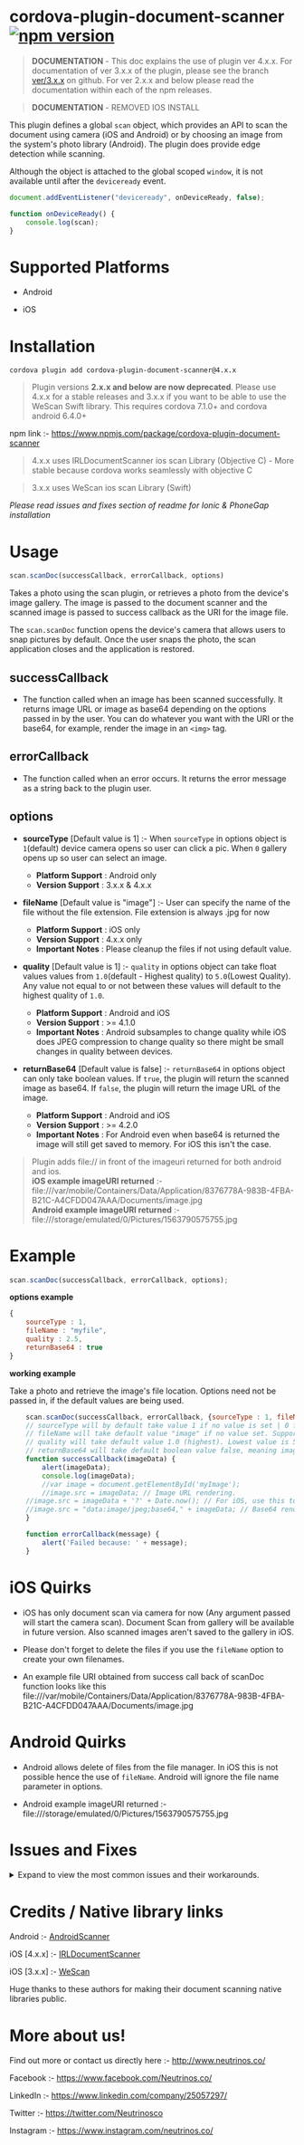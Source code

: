 
# cordova-plugin-document-scanner [![npm version](https://badge.fury.io/js/cordova-plugin-document-scanner.svg)](//npmjs.com/package/cordova-plugin-document-scanner)

>  **DOCUMENTATION** - This doc explains the use of plugin ver 4.x.x. For documentation of ver 3.x.x of the plugin, please see the branch [ver/3.x.x](https://github.com/NeutrinosPlatform/cordova-plugin-document-scanner/tree/ver/3.x.x) on github. For ver 2.x.x and below please read the documentation within each of the npm releases.

>  **DOCUMENTATION** - REMOVED IOS INSTALL

This plugin defines a global `scan` object, which provides an API to scan the document using camera (iOS and Android) or by choosing an image from the system's photo library (Android). The plugin does provide edge detection while scanning.

Although the object is attached to the global scoped `window`, it is not available until after the `deviceready` event.

```js
document.addEventListener("deviceready", onDeviceReady, false);

function onDeviceReady() {
    console.log(scan);
}
```

# Supported Platforms

- Android

- iOS

# Installation

```
cordova plugin add cordova-plugin-document-scanner@4.x.x
```

> Plugin versions **2.x.x and below are now deprecated**. Please use 4.x.x for a stable releases and 3.x.x if you want to be able to use the WeScan Swift library. This requires cordova 7.1.0+ and cordova android 6.4.0+ <br/>

npm link :- https://www.npmjs.com/package/cordova-plugin-document-scanner

> 4.x.x uses IRLDocumentScanner ios scan Library (Objective C) - More stable because cordova works seamlessly with objective C

> 3.x.x uses WeScan ios scan Library (Swift)

*Please read issues and fixes section of readme for Ionic & PhoneGap installation*

# Usage

```js
scan.scanDoc(successCallback, errorCallback, options)
```

Takes a photo using the scan plugin, or retrieves a photo from the device's image gallery. The image is passed to the document scanner and the scanned image is passed to success callback as the URI for the image file.

The `scan.scanDoc` function opens the device's camera that allows users to snap pictures by default. Once the user snaps the photo, the scan application closes and the application is restored.

## successCallback
 - The function called when an image has been scanned successfully. It returns image URL or image as base64 depending on the options passed in by the user. You can do whatever you want with the URI or the base64, for example, render the image in an `<img>` tag.

## errorCallback
 - The function called when an error occurs. It returns the error message as a string back to the plugin user.

## options
 - **sourceType** [Default value is 1]  :- When `sourceType` in options object is `1`(default) device camera opens so user can click a pic. When `0` gallery opens up so user can select an image.
	- **Platform Support** : Android only
	- **Version Support** : 3.x.x & 4.x.x

 - **fileName** [Default value is "image"] :- User can specify the name of the file without the file extension. File extension is always .jpg for now
	- **Platform Support** : iOS only
	- **Version Support** : 4.x.x only
	- **Important Notes** : Please cleanup the files if not using default value.

 - **quality** [Default value is 1]  :- `quality` in options object can take float values values from `1.0`(default - Highest quality) to `5.0`(Lowest Quality). Any value not equal to or not between these values will default to the highest quality of `1.0`.
	- **Platform Support** : Android and iOS
	- **Version Support** : >= 4.1.0
    - **Important Notes** : Android subsamples to change quality while iOS does JPEG compression to change quality so there might be small changes in quality between devices.

 - **returnBase64** [Default value is false]  :- `returnBase64` in options object can only take boolean values. If `true`, the plugin will return the scanned image as base64. If `false`, the plugin will return the image URL of the image.
	- **Platform Support** : Android and iOS
	- **Version Support** : >= 4.2.0
    - **Important Notes** : For Android even when base64 is returned the image will still get saved to memory. For iOS this isn't the case.

> Plugin adds file:// in front of the imageuri returned for both android and ios. <br/>
**iOS example imageURI returned** :- file:///var/mobile/Containers/Data/Application/8376778A-983B-4FBA-B21C-A4CFDD047AAA/Documents/image.jpg <br/>
**Android example imageURI returned** :- file:///storage/emulated/0/Pictures/1563790575755.jpg

# Example

```js
scan.scanDoc(successCallback, errorCallback, options);
```

**options example**

```js
{
    sourceType : 1,
    fileName : "myfile",
    quality : 2.5,
    returnBase64 : true
}
```

**working example**

Take a photo and retrieve the image's file location. Options need not be passed in, if the default values are being used.
```js
    scan.scanDoc(successCallback, errorCallback, {sourceType : 1, fileName : "myfilename", quality : 1.0, returnBase64 : false});
    // sourceType will by default take value 1 if no value is set | 0 for gallery | 1 for camera.
    // fileName will take default value "image" if no value set. Supported only on 4.x.x plugin version
    // quality will take default value 1.0 (highest). Lowest value is 5.0. Any value in between will be accepted
    // returnBase64 will take default boolean value false, meaning image URL is returned. If true base64 is returned
    function successCallback(imageData) {
        alert(imageData);
        console.log(imageData);
        //var image = document.getElementById('myImage');
        //image.src = imageData; // Image URL rendering.
	//image.src = imageData + '?' + Date.now(); // For iOS, use this to solve issue 10 if unique fileName is not set.
	//image.src = "data:image/jpeg;base64," + imageData; // Base64 rendering
    }

    function errorCallback(message) {
        alert('Failed because: ' + message);
    }
```

# iOS Quirks

- iOS has only document scan via camera for now (Any argument passed will start the camera scan). Document Scan from gallery will be available in future version. Also scanned images aren't saved to the gallery in iOS.

- Please don't forget to delete the files if you use the `fileName` option to create your own filenames.

- An example file URI obtained from success call back of scanDoc function looks like this file:///var/mobile/Containers/Data/Application/8376778A-983B-4FBA-B21C-A4CFDD047AAA/Documents/image.jpg


# Android Quirks

 - Android allows delete of files from the file manager. In iOS this is not possible hence the use of `fileName`. Android will ignore the file name parameter in options.

 - Android example imageURI returned :- file:///storage/emulated/0/Pictures/1563790575755.jpg

# Issues and Fixes

<details>
<summary>Expand to view the most common issues and their workarounds.</summary>
<p>

- Error:Execution failed for task ':app:transformNativeLibsWithStripDebugSymbolForDebug' <br/>

    Delete local ndk-bundle folder. Example location :- C:\Users\Administrator\AppData\Local\Android\sdk\ndk-bundle

- CropViewController fails in Xcode due to Incompatible Swift Versions <br/>

    Refer issue [13](https://github.com/NeutrinosPlatform/cordova-plugin-document-scanner/issues/13)

- Couldn't find "libopencv_java3.so" [Problem mainly with 64 bit build devices]<br/>

    Refer issue [8](https://github.com/NeutrinosPlatform/cordova-plugin-document-scanner/issues/8)

- iOS scan UI buttons documentation <br/>

    Refer issue [15](https://github.com/NeutrinosPlatform/cordova-plugin-document-scanner/issues/15)

- Adding plugin in Ionic <br/>

    Refer 6th response in issue [17](https://github.com/NeutrinosPlatform/cordova-plugin-document-scanner/issues/17)

- Adding plugin in PhoneGap <br/>

    Refer entire issue [22](https://github.com/NeutrinosPlatform/cordova-plugin-document-scanner/issues/22)

- iOS: multiple scan does not override the first image <br/>

    Refer entire issue [10](https://github.com/NeutrinosPlatform/cordova-plugin-document-scanner/issues/10)

- Multiple scans don't override the first image | Browser caching issue <br/>

    Refer issue [10](https://github.com/NeutrinosPlatform/cordova-plugin-document-scanner/issues/10) <br/>

- If you are using WKWebView for iOS please follow the workaround in the following issue. <br/>

    Refer issue [56](https://github.com/NeutrinosPlatform/cordova-plugin-document-scanner/issues/56) <br/>

</p>
</details>

# Credits / Native library links

Android :- [AndroidScanner](https://github.com/jhansireddy/AndroidScannerDemo) <br/>

iOS [4.x.x] :- [IRLDocumentScanner](https://github.com/charlymr/IRLDocumentScanner) <br/>

iOS [3.x.x] :- [WeScan](https://github.com/WeTransfer/WeScan)

Huge thanks to these authors for making their document scanning native libraries public.


# More about us!

Find out more or contact us directly here :- http://www.neutrinos.co/

Facebook :- https://www.facebook.com/Neutrinos.co/ <br/>

LinkedIn :- https://www.linkedin.com/company/25057297/ <br/>

Twitter :- https://twitter.com/Neutrinosco <br/>

Instagram :- https://www.instagram.com/neutrinos.co/

